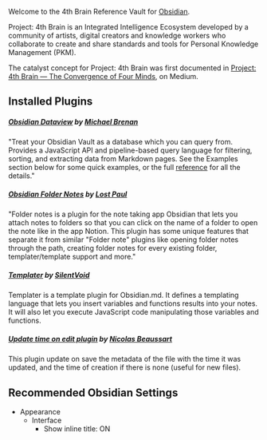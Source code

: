 Welcome to the 4th Brain Reference Vault for [Obsidian](https://obsidian.md/).

Project: 4th Brain is an Integrated Intelligence Ecosystem developed by a community of artists, digital creators and knowledge workers who collaborate to create and share standards and tools for Personal Knowledge Management (PKM).

The catalyst concept for Project: 4th Brain was first documented in  [Project: 4th Brain — The Convergence of Four Minds](https://medium.com/@cody.burleson/project-4th-brain-the-convergence-of-four-minds-8e49a911222b), on Medium.
## Installed Plugins

##### [Obsidian Dataview](https://github.com/blacksmithgu/obsidian-dataview) by [Michael Brenan](https://github.com/blacksmithgu)
"Treat your Obsidian Vault as a database which you can query from. Provides a JavaScript API and pipeline-based query language for filtering, sorting, and extracting data from Markdown pages. See the Examples section below for some quick examples, or the full [reference](https://blacksmithgu.github.io/obsidian-dataview/) for all the details."
##### [Obsidian Folder Notes](https://github.com/LostPaul/obsidian-folder-notes) by [Lost Paul](https://github.com/LostPaul)
"Folder notes is a plugin for the note taking app Obsidian that lets you attach notes to folders so that you can click on the name of a folder to open the note like in the app Notion. This plugin has some unique features that separate it from similar "Folder note" plugins like opening folder notes through the path, creating folder notes for every existing folder, templater/template support and more."
##### [Templater](https://github.com/SilentVoid13/Templater) by [SilentVoid](https://github.com/SilentVoid13)
Templater is a template plugin for Obsidian.md. It defines a templating language that lets you insert variables and functions results into your notes. It will also let you execute JavaScript code manipulating those variables and functions.
##### [Update time on edit plugin](https://github.com/beaussan/update-time-on-edit-obsidian) by [Nicolas Beaussart](https://github.com/beaussan)
This plugin update on save the metadata of the file with the time it was updated, and the time of creation if there is none (useful for new files).

## Recommended Obsidian Settings

- Appearance
	- Interface
		- Show inline title: ON
